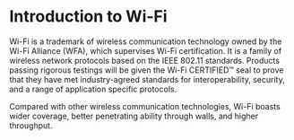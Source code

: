 # Introduction to Wi-Fi

Wi-Fi is a trademark of wireless communication technology owned by the
Wi-Fi Alliance (WFA), which supervises Wi-Fi certification. It is a
family of wireless network protocols based on the IEEE 802.11 standards.
Products passing rigorous testings will be given the Wi-Fi CERTIFIED™
seal to prove that they have met industry-agreed standards for
interoperability, security, and a range of application specific
protocols.

Compared with other wireless communication technologies, Wi-Fi boasts
wider coverage, better penetrating ability through walls, and higher
throughput.
